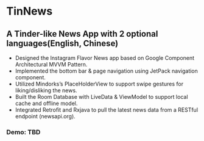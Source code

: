 # TinNews
## A Tinder-like News App with 2 optional languages(English, Chinese)
- Designed the Instagram Flavor News app based on Google Component Architectural MVVM Pattern.
-	Implemented the bottom bar & page navigation using JetPack navigation component.
-	Utilized Mindorks’s PlaceHolderView to support swipe gestures for liking/disliking the news.
-	Built the Room Database with LiveData & ViewModel to support local cache and offline model.
-	Integrated Retrofit and Rxjava to pull the latest news data from a RESTful endpoint (newsapi.org).

### Demo: TBD
